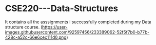 # CSE220---Data-Structures
It contains all the asssignments i successfully completed during my Data structure course.
(https://user-images.githubusercontent.com/92597456/233389062-52f5f7b0-b77b-428c-a52c-66e6cec111d0.png)
